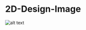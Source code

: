 # 2D-Design-Image
![alt text](https://drive.google.com/file/d/1LFLDXevnjUYq1S3VfeC-TpoKrTCfMbCl/view?usp=sharing)